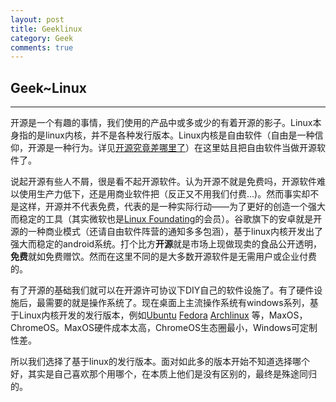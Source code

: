 ```yaml
---
layout: post
title: Geeklinux
category: Geek
comments: true
---
```


## Geek~Linux
----------------
开源是一个有趣的事情，我们使用的产品中或多或少的有着开源的影子。Linux本身指的是linux内核，并不是各种发行版本。Linux内核是自由软件（自由是一种信仰，开源是一种行为。详见[开源究竟差哪里了](http://www.gnu.org/philosophy/open-source-misses-the-point.zh-cn.html)）在这里姑且把自由软件当做开源软件了。

说起开源有些人不屑，很是看不起开源软件。认为开源不就是免费吗，开源软件难以使用生产力低下，还是用商业软件把（反正又不用我们付费...)。然而事实却不是这样，开源并不代表免费，代表的是一种实际行动——为了更好的创造一个强大而稳定的工具（其实微软也是[Linux Foundating](http://www.linuxfoundation.org)的会员）。谷歌旗下的安卓就是开源的一种商业模式（还请自由软件阵营的通知多多包涵），基于linux内核开发出了强大而稳定的android系统。打个比方**开源**就是市场上现做现卖的食品公开透明，**免费**就如免费赠饮。然而在这里不同的是大多数开源软件是无需用户或企业付费的。

有了开源的基础我们就可以在开源许可协议下DIY自己的软件设施了。有了硬件设施后，最需要的就是操作系统了。现在桌面上主流操作系统有windows系列，基于Linux内核开发的发行版本，例如[Ubuntu](http://www.ubuntu.com/) [Fedora](https://getfedora.org/zh_CN/) [Archlinux](https://www.archlinux.org/) 等，MaxOS，ChromeOS。MaxOS硬件成本太高，ChromeOS生态圈最小，Windows可定制性差。


所以我们选择了基于linux的发行版本。面对如此多的版本开始不知道选择哪个好，其实是自己喜欢那个用哪个，在本质上他们是没有区别的，最终是殊途同归的。


